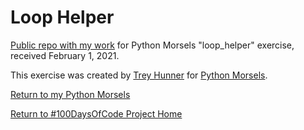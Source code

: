 # Loop Helper

[Public repo with my work](https://github.com/mUtterberg/python_morsels/tree/master/loop_helper/) for Python Morsels "loop_helper" exercise, received February 1, 2021.

This exercise was created by [Trey Hunner](https://treyhunner.com/) for [Python Morsels](https://try.pythonmorsels.com/).

[Return to my Python Morsels](https://mutterberg.github.io/python_morsels)

[Return to #100DaysOfCode Project Home](https://mutterberg.github.io)
